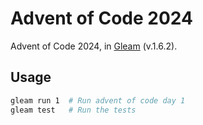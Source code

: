 # Advent of Code 2024

Advent of Code 2024, in [Gleam](https://gleam.run) (v.1.6.2).

## Usage

```sh
gleam run 1  # Run advent of code day 1
gleam test   # Run the tests
```
